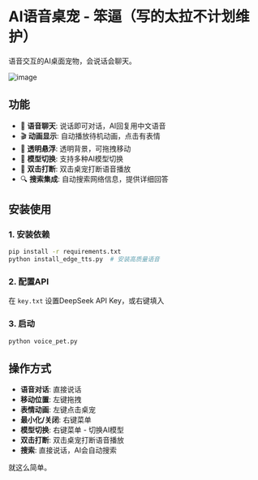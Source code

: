 # AI语音桌宠 - 笨逼（写的太拉不计划维护）

语音交互的AI桌面宠物，会说话会聊天。

![image](https://github.com/user-attachments/assets/ab765d1d-8b73-4f6b-870f-683f12ad3104)


## 功能

- 🎤 **语音聊天**: 说话即可对话，AI回复用中文语音
- 🎬 **动画显示**: 自动播放待机动画，点击有表情
- 👻 **透明悬浮**: 透明背景，可拖拽移动
- 🔄 **模型切换**: 支持多种AI模型切换
- 🔁 **双击打断**: 双击桌宠打断语音播放
- 🔍 **搜索集成**: 自动搜索网络信息，提供详细回答

## 安装使用

### 1. 安装依赖
```bash
pip install -r requirements.txt
python install_edge_tts.py  # 安装高质量语音
```

### 2. 配置API
在 `key.txt` 设置DeepSeek API Key，或右键填入

### 3. 启动
```bash
python voice_pet.py
```

## 操作方式

- **语音对话**: 直接说话
- **移动位置**: 左键拖拽
- **表情动画**: 左键点击桌宠
- **最小化/关闭**: 右键菜单
- **模型切换**: 右键菜单 - 切换AI模型
- **双击打断**: 双击桌宠打断语音播放
- **搜索**: 直接说话，AI会自动搜索

就这么简单。
